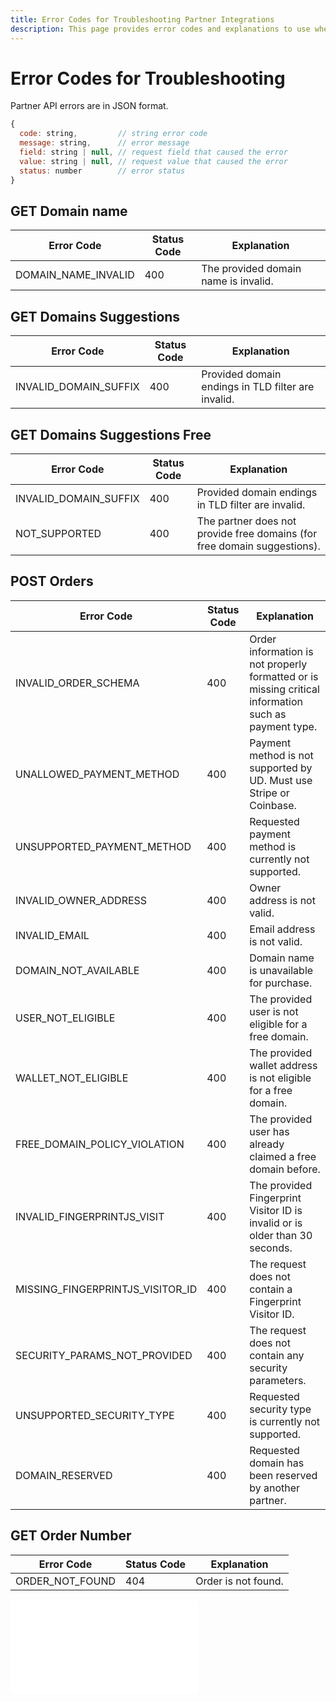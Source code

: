 ```yaml
---
title: Error Codes for Troubleshooting Partner Integrations
description: This page provides error codes and explanations to use when troubleshooting the partner API endpoints.
---
```


# Error Codes for Troubleshooting

Partner API errors are in JSON format.

```javascript
{
  code: string,         // string error code
  message: string,      // error message
  field: string | null, // request field that caused the error
  value: string | null, // request value that caused the error
  status: number        // error status
}
```

## GET Domain name

| Error Code                  | Status Code | Explanation               |
| --------------------------- | - | ----------------------------------- |
| DOMAIN\_NAME\_INVALID | 400 | The provided domain name is invalid. |

## GET Domains Suggestions

| Error Code                    | Status Code | Explanation                   |
| ----------------------------- | - | --------------------------------------- |
| INVALID\_DOMAIN\_SUFFIX | 400 | Provided domain endings in TLD filter are invalid. |

## GET **Domains Suggestions Free**

| Error Code                    | Status Code | Explanation                                                    |
| ----------------------------- | - | ------------------------------------------------------------------------ |
| INVALID\_DOMAIN\_SUFFIX | 400 | Provided domain endings in TLD filter are invalid.                                  |
| NOT\_SUPPORTED          | 400 | The partner does not provide free domains (for free domain suggestions). |

## POST **Orders**

| Error Code | Status Code | Explanation |
| - | - | - |
| INVALID\_ORDER\_SCHEMA | 400 | Order information is not properly formatted or is missing critical information such as payment type. |
| UNALLOWED\_PAYMENT\_METHOD | 400 | Payment method is not supported by UD. Must use Stripe or Coinbase. |
| UNSUPPORTED\_PAYMENT\_METHOD | 400 | Requested payment method is currently not supported. |
| INVALID\_OWNER\_ADDRESS | 400 | Owner address is not valid. |
| INVALID\_EMAIL | 400 | Email address is not valid. |
| DOMAIN\_NOT\_AVAILABLE | 400 | Domain name is unavailable for purchase. |
| USER\_NOT\_ELIGIBLE | 400 | The provided user is not eligible for a free domain. |
| WALLET\_NOT\_ELIGIBLE | 400 | The provided wallet address is not eligible for a free domain. |
| FREE\_DOMAIN\_POLICY\_VIOLATION | 400 | The provided user has already claimed a free domain before. |
| INVALID\_FINGERPRINTJS\_VISIT | 400 | The provided Fingerprint Visitor ID is invalid or is older than 30 seconds. |
| MISSING\_FINGERPRINTJS\_VISITOR\_ID | 400 | The request does not contain a Fingerprint Visitor ID. |
| SECURITY\_PARAMS\_NOT\_PROVIDED | 400 | The request does not contain any security parameters. |
| UNSUPPORTED\_SECURITY\_TYPE | 400 | Requested security type is currently not supported. |
| DOMAIN\_RESERVED | 400 | Requested domain has been reserved by another partner. |

## GET **Order Number**

| Error Code              | Status Code | Explanation         |
| ----------------------- | - | ------------------ |
| ORDER\_NOT\_FOUND | 404 | Order is not found. |

<embed src="/snippets/_discord.md" />
